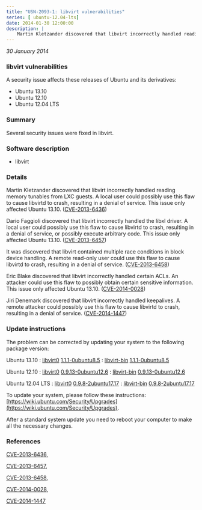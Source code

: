 ```yaml
---
title: "USN-2093-1: libvirt vulnerabilities"
series: [ ubuntu-12.04-lts]
date: 2014-01-30 12:00:00
description: |
    Martin Kletzander discovered that libvirt incorrectly handled reading memory tunables from LXC guests. A local user could possibly use this flaw to cause libvirtd to crash, resulting in a denial of service. This issue only affected Ubuntu 13.10. ([CVE-2013-6436](http://people.ubuntu.com/~ubuntu-security/cve/CVE-2013-6436))
--- 
```

 
 

*30 January 2014*

### libvirt vulnerabilities

A security issue affects these releases of Ubuntu and its derivatives:

* Ubuntu 13.10
* Ubuntu 12.10
* Ubuntu 12.04 LTS

### Summary

Several security issues were fixed in libvirt. 

### Software description

* libvirt 

### Details

Martin Kletzander discovered that libvirt incorrectly handled reading memory tunables from LXC guests. A local user could possibly use this flaw to cause libvirtd to crash, resulting in a denial of service. This issue only affected Ubuntu 13.10. ([CVE-2013-6436](http://people.ubuntu.com/~ubuntu-security/cve/CVE-2013-6436))

Dario Faggioli discovered that libvirt incorrectly handled the libxl driver. A local user could possibly use this flaw to cause libvirtd to crash, resulting in a denial of service, or possibly execute arbitrary code. This issue only affected Ubuntu 13.10. ([CVE-2013-6457](http://people.ubuntu.com/~ubuntu-security/cve/CVE-2013-6457))

It was discovered that libvirt contained multiple race conditions in block device handling. A remote read-only user could use this flaw to cause libvirtd to crash, resulting in a denial of service. ([CVE-2013-6458](http://people.ubuntu.com/~ubuntu-security/cve/CVE-2013-6458))

Eric Blake discovered that libvirt incorrectly handled certain ACLs. An attacker could use this flaw to possibly obtain certain sensitive information. This issue only affected Ubuntu 13.10. ([CVE-2014-0028](http://people.ubuntu.com/~ubuntu-security/cve/CVE-2014-0028))

Jiri Denemark discovered that libvirt incorrectly handled keepalives. A remote attacker could possibly use this flaw to cause libvirtd to crash, resulting in a denial of service. ([CVE-2014-1447](http://people.ubuntu.com/~ubuntu-security/cve/CVE-2014-1447)) 

### Update instructions

The problem can be corrected by updating your system to the following package version:

Ubuntu 13.10
 : [libvirt0](https://launchpad.net/ubuntu/+source/libvirt) <span> [1.1.1-0ubuntu8.5](https://launchpad.net/ubuntu/+source/libvirt/1.1.1-0ubuntu8.5) </span> 
 : [libvirt-bin](https://launchpad.net/ubuntu/+source/libvirt) <span> [1.1.1-0ubuntu8.5](https://launchpad.net/ubuntu/+source/libvirt/1.1.1-0ubuntu8.5) </span> 

Ubuntu 12.10
 : [libvirt0](https://launchpad.net/ubuntu/+source/libvirt) <span> [0.9.13-0ubuntu12.6](https://launchpad.net/ubuntu/+source/libvirt/0.9.13-0ubuntu12.6) </span> 
 : [libvirt-bin](https://launchpad.net/ubuntu/+source/libvirt) <span> [0.9.13-0ubuntu12.6](https://launchpad.net/ubuntu/+source/libvirt/0.9.13-0ubuntu12.6) </span> 

Ubuntu 12.04 LTS
 : [libvirt0](https://launchpad.net/ubuntu/+source/libvirt) <span> [0.9.8-2ubuntu17.17](https://launchpad.net/ubuntu/+source/libvirt/0.9.8-2ubuntu17.17) </span> 
 : [libvirt-bin](https://launchpad.net/ubuntu/+source/libvirt) <span> [0.9.8-2ubuntu17.17](https://launchpad.net/ubuntu/+source/libvirt/0.9.8-2ubuntu17.17) </span> 

To update your system, please follow these instructions: [https://wiki.ubuntu.com/Security/Upgrades](https://wiki.ubuntu.com/Security/Upgrades).

After a standard system update you need to reboot your computer to make all the necessary changes. 

### References

 
 [CVE-2013-6436](http://people.ubuntu.com/~ubuntu-security/cve/CVE-2013-6436), 

 [CVE-2013-6457](http://people.ubuntu.com/~ubuntu-security/cve/CVE-2013-6457), 

 [CVE-2013-6458](http://people.ubuntu.com/~ubuntu-security/cve/CVE-2013-6458), 

 [CVE-2014-0028](http://people.ubuntu.com/~ubuntu-security/cve/CVE-2014-0028), 

 [CVE-2014-1447](http://people.ubuntu.com/~ubuntu-security/cve/CVE-2014-1447)
 

